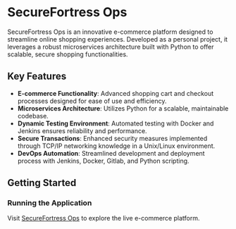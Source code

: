 # SecureFortress Ops

SecureFortress Ops is an innovative e-commerce platform designed to streamline online shopping experiences. Developed as a personal project, it leverages a robust microservices architecture built with Python to offer scalable, secure shopping functionalities.

## Key Features

- **E-commerce Functionality**: Advanced shopping cart and checkout processes designed for ease of use and efficiency.
- **Microservices Architecture**: Utilizes Python for a scalable, maintainable codebase.
- **Dynamic Testing Environment**: Automated testing with Docker and Jenkins ensures reliability and performance.
- **Secure Transactions**: Enhanced security measures implemented through TCP/IP networking knowledge in a Unix/Linux environment.
- **DevOps Automation**: Streamlined development and deployment process with Jenkins, Docker, Gitlab, and Python scripting.

## Getting Started

### Running the Application

Visit [SecureFortress Ops](http://gzou.pythonanywhere.com/) to explore the live e-commerce platform.